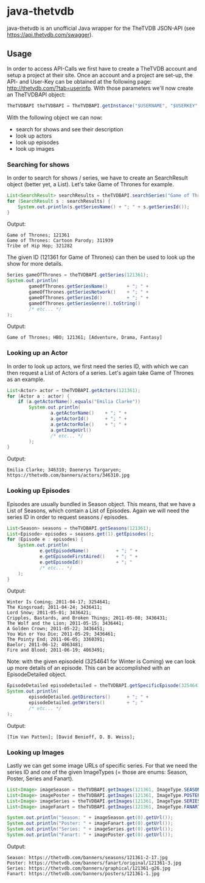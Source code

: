 # java-thetvdb
java-thetvdb is an unofficial Java wrapper for the TheTVDB JSON-API (see https://api.thetvdb.com/swagger). 

## Usage
In order to access API-Calls we first have to create a TheTVDB account and setup a project at their site. Once an account and a project are set-up, the API- and User-Key can be obtained at the following page: http://thetvdb.com/?tab=userinfo. With those parameters we'll now create an TheTVDBAPI object:
```java
TheTVDBAPI theTVDBAPI = TheTVDBAPI.getInstance("$USERNAME", "$USERKEY", "$APIKEY");
```
With the following object we can now:
* search for shows and see their description
* look up actors
* look up episodes
* look up images

### Searching for shows
In order to search for shows / series, we have to create an SearchResult object (better yet, a List). Let's take Game of Thrones for example.
```java
List<SearchResult> searchResults = theTVDBAPI.searchSeries("Game of Thrones");
for (SearchResult s : searchResults) {
    System.out.println(s.getSeriesName() + "; " + s.getSeriesId());
}
```
Output:
```
Game of Thrones; 121361
Game of Thrones: Cartoon Parody; 311939
Tribe of Hip Hop; 321282
```
The given ID (121361 for Game of Thrones) can then be used to look up the show for more details.
```java
Series gameOfThrones = theTVDBAPI.getSeries(121361);
System.out.println(
        gameOfThrones.getSeriesName()       + "; " +
        gameOfThrones.getSeriesNetwork()    + "; " +
        gameOfThrones.getSeriesId()         + "; " +
        gameOfThrones.getSeriesGenre().toString()
        /* etc... */
);
```
Output:
```
Game of Thrones; HBO; 121361; [Adventure, Drama, Fantasy]
```

### Looking up an Actor
In order to look up actors, we first need the series ID, with which we can then request a List of Actors of a series. Let's again take Game of Thrones as an example.
```java
List<Actor> actor = theTVDBAPI.getActors(121361);
for (Actor a : actor) {
    if (a.getActorName().equals("Emilia Clarke"))
        System.out.println(
                a.getActorName()    + "; " +
                a.getActorId()      + "; " +
                a.getActorRole()    + "; " +
                a.getImageUrl()
                /* etc... */
        );
}
```
Output:
```
Emilia Clarke; 346310; Daenerys Targaryen; https://thetvdb.com/banners/actors/346310.jpg
```

### Looking up Episodes
Episodes are usually bundled in Season object. This means, that we have a List of Seasons, which contain a List of Episodes. Again we will need the series ID in order to request seasons / episodes.
```java
List<Season> seasons = theTVDBAPI.getSeasons(121361);
List<Episode> episodes = seasons.get(1).getEpisodes();
for (Episode e : episodes) {
    System.out.println(
            e.getEpisodeName()          + "; " +
            e.getEpisodeFirstAired()    + "; " +
            e.getEpisodeId()            + "; "
            /* etc... */        
    );
}
```
Output:
```
Winter Is Coming; 2011-04-17; 3254641; 
The Kingsroad; 2011-04-24; 3436411; 
Lord Snow; 2011-05-01; 3436421; 
Cripples, Bastards, and Broken Things; 2011-05-08; 3436431; 
The Wolf and the Lion; 2011-05-15; 3436441; 
A Golden Crown; 2011-05-22; 3436451; 
You Win or You Die; 2011-05-29; 3436461; 
The Pointy End; 2011-06-05; 3360391; 
Baelor; 2011-06-12; 4063481; 
Fire and Blood; 2011-06-19; 4063491;
```
Note: with the given episodeId (3254641 for Winter is Coming) we can look up more details of an episode. This can be accomplished with an EpisodeDetailed object. 
```java
EpisodeDetailed episodeDetailed = theTVDBAPI.getSpecificEpisode(3254641);
System.out.println(
        episodeDetailed.getDirectors()      + "; " +
        episodeDetailed.getWriters()        + "; "
        /* etc... */
);
```
Output:
```
[Tim Van Patten]; [David Benioff, D. B. Weiss]; 
```

### Looking up Images
Lastly we can get some image URLs of specific series. For that we need the series ID and one of the given ImageTypes (= those are enums: Season, Poster, Series and Fanart). 
```java
List<Image> imageSeason = theTVDBAPI.getImages(121361, ImageType.SEASON);
List<Image> imagePoster = theTVDBAPI.getImages(121361, ImageType.POSTER);
List<Image> imageSeries = theTVDBAPI.getImages(121361, ImageType.SERIES);
List<Image> imageFanart = theTVDBAPI.getImages(121361, ImageType.FANART);

System.out.println("Season: " + imageSeason.get(0).getUrl());
System.out.println("Poster: " + imageFanart.get(0).getUrl());
System.out.println("Series: " + imageSeries.get(0).getUrl());
System.out.println("Fanart: " + imagePoster.get(0).getUrl());
```
Output:
```
Season: https://thetvdb.com/banners/seasons/121361-2-17.jpg
Poster: https://thetvdb.com/banners/fanart/original/121361-3.jpg
Series: https://thetvdb.com/banners/graphical/121361-g26.jpg
Fanart: https://thetvdb.com/banners/posters/121361-1.jpg
```
